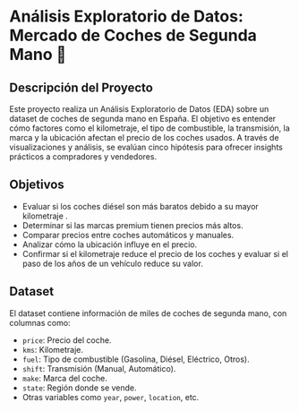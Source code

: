 # Análisis Exploratorio de Datos: Mercado de Coches de Segunda Mano 🚗

## Descripción del Proyecto
Este proyecto realiza un Análisis Exploratorio de Datos (EDA) sobre un dataset de coches de segunda mano en España. El objetivo es entender cómo factores como el kilometraje, el tipo de combustible, la transmisión, la marca y la ubicación afectan el precio de los coches usados. A través de visualizaciones y análisis, se evalúan cinco hipótesis para ofrecer insights prácticos a compradores y vendedores.

## Objetivos
- Evaluar si los coches diésel son más baratos debido a su mayor kilometraje .
- Determinar si las marcas premium tienen precios más altos.
- Comparar precios entre coches automáticos y manuales.
- Analizar cómo la ubicación influye en el precio.
- Confirmar si el kilometraje reduce el precio de los coches y evaluar si el paso de los años de un vehículo reduce su valor.

## Dataset
El dataset contiene información de miles de coches de segunda mano, con columnas como:
- `price`: Precio del coche.
- `kms`: Kilometraje.
- `fuel`: Tipo de combustible (Gasolina, Diésel, Eléctrico, Otros).
- `shift`: Transmisión (Manual, Automático).
- `make`: Marca del coche.
- `state`: Región donde se vende.
- Otras variables como `year`, `power`, `location`, etc.


